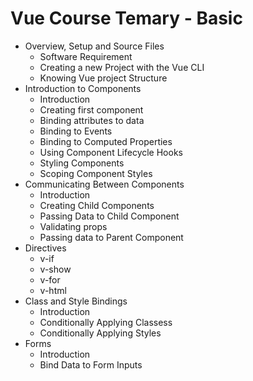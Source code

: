 # Vue Course Temary - Basic

* Overview, Setup and Source Files
	* Software Requirement
	* Creating a new Project with the Vue CLI
	* Knowing Vue project Structure
* Introduction to Components
	* Introduction
	* Creating first component
	* Binding attributes to data
	* Binding to Events
	* Binding to Computed Properties
	* Using Component Lifecycle Hooks
	* Styling Components
	* Scoping Component Styles
* Communicating Between Components
	* Introduction
	* Creating Child Components
	* Passing Data to Child Component
	* Validating props
	* Passing data to Parent Component
* Directives
	* v-if
	* v-show
	* v-for
	* v-html
* Class and Style Bindings
	* Introduction
	* Conditionally Applying Classess
	* Conditionally Applying Styles
* Forms
	* Introduction
	* Bind Data to Form Inputs
